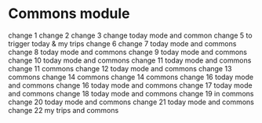 # Commons module 
change 1
change 2
change 3
change today mode and common
change 5 to trigger today & my trips
change 6
change 7 today mode and commons
change 8 today mode and commons
change 9 today mode and commons
change 10 today mode and commons
change 11 today mode and commons
change 11 commons
change 12 today mode and commons
change 13 commons
change 14 commons
change 14 commons
change 16 today mode and commons
change 16 today mode and commons
change 17 today mode and commons
change 18 today mode and commons
change 19 in commons
change 20 today mode and commons
change 21 today mode and commons
change 22 my trips and commons
